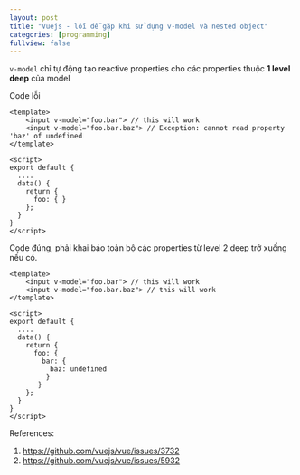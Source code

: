 ```yaml
---
layout: post
title: "Vuejs - lỗi dễ gặp khi sử dụng v-model và nested object"
categories: [programming]
fullview: false
---
```


`v-model` chỉ  tự động tạo reactive properties cho các properties thuộc **1 level deep** của model

Code lỗi
```
<template>
	<input v-model="foo.bar"> // this will work
    <input v-model="foo.bar.baz"> // Exception: cannot read property 'baz' of undefined
</template>

<script>
export default {
  ....
  data() {
    return {
      foo: { }
    };
  }
}
</script>
```

Code đúng, phải khai báo toàn bộ các properties từ level 2 deep trở xuống nếu có.
```
<template>
	<input v-model="foo.bar"> // this will work
    <input v-model="foo.bar.baz"> // this will work
</template>

<script>
export default {
  ....
  data() {
    return {
      foo: {
        bar: {
          baz: undefined
         }
	   }
    };
  }
}
</script>
```

References:
1) https://github.com/vuejs/vue/issues/3732
2) https://github.com/vuejs/vue/issues/5932
